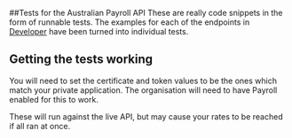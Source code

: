 ﻿##Tests for the Australian Payroll API
These are really code snippets in the form of runnable tests. The examples for each of the endpoints in [Developer](http://developer.xero.com/documentation/payroll-api/overview/) have been turned into individual tests.

## Getting the tests working

You will need to set the certificate and token values to be the ones which match your private application. The organisation will need to have Payroll enabled for this to work.

These will run against the live API, but may cause your rates to be reached if all ran at once.
